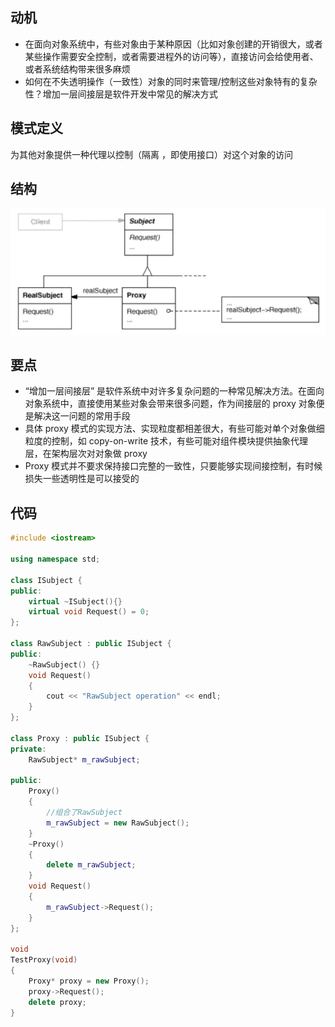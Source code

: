 ## 动机
* 在面向对象系统中，有些对象由于某种原因（比如对象创建的开销很大，或者某些操作需要安全控制，或者需要进程外的访问等），直接访问会给使用者、或者系统结构带来很多麻烦
* 如何在不失透明操作（一致性）对象的同时来管理/控制这些对象特有的复杂性？增加一层间接层是软件开发中常见的解决方式

## 模式定义
为其他对象提供一种代理以控制（隔离 ，即使用接口）对这个对象的访问

## 结构

![在这里插入图片描述](./pics/%E4%BB%A3%E7%90%86%E6%A8%A1%E5%BC%8F.jpeg)


## 要点
* “增加一层间接层” 是软件系统中对许多复杂问题的一种常见解决方法。在面向对象系统中，直接使用某些对象会带来很多问题，作为间接层的 proxy 对象便是解决这一问题的常用手段
* 具体 proxy 模式的实现方法、实现粒度都相差很大，有些可能对单个对象做细粒度的控制，如 copy-on-write 技术，有些可能对组件模块提供抽象代理层，在架构层次对对象做 proxy
* Proxy 模式并不要求保持接口完整的一致性，只要能够实现间接控制，有时候损失一些透明性是可以接受的

## 代码

```cpp
#include <iostream>

using namespace std;

class ISubject {
public:
    virtual ~ISubject(){}
    virtual void Request() = 0;
};

class RawSubject : public ISubject {
public:
    ~RawSubject() {}
    void Request()
    {
        cout << "RawSubject operation" << endl;
    }
};

class Proxy : public ISubject {
private:
    RawSubject* m_rawSubject;

public:
    Proxy()
    {
        //组合了RawSubject
        m_rawSubject = new RawSubject();
    }
    ~Proxy()
    {
        delete m_rawSubject;
    }
    void Request()
    {
        m_rawSubject->Request();
    }
};

void
TestProxy(void)
{
    Proxy* proxy = new Proxy();
    proxy->Request();
    delete proxy;
}
```